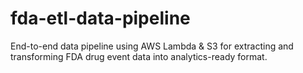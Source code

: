 # fda-etl-data-pipeline
End-to-end data pipeline using AWS Lambda &amp; S3 for extracting and transforming FDA drug event data into analytics-ready format.
